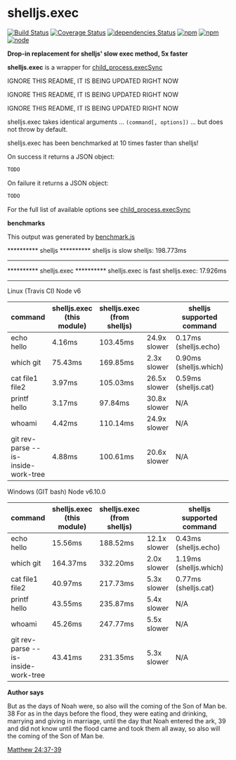 # shelljs.exec

[![Build Status](https://travis-ci.org/danday74/shelljs.exec.svg?branch=master)](https://travis-ci.org/danday74/shelljs.exec)
[![Coverage Status](https://coveralls.io/repos/github/danday74/shelljs.exec/badge.svg?branch=master)](https://coveralls.io/github/danday74/shelljs.exec?branch=master)
[![dependencies Status](https://david-dm.org/danday74/shelljs.exec/status.svg)](https://david-dm.org/danday74/shelljs.exec)
[![npm](https://img.shields.io/npm/v/shelljs.exec.svg)](https://www.npmjs.com/package/shelljs.exec)
[![npm](https://img.shields.io/npm/dm/shelljs.exec.svg)](https://www.npmjs.com/package/shelljs.exec)
[![node](https://img.shields.io/node/v/shelljs.exec.svg)](https://www.npmjs.com/package/shelljs.exec)

**Drop-in replacement for shelljs' slow exec method, 5x faster**

**shelljs.exec** is a wrapper for [child_process.execSync](https://nodejs.org/api/child_process.html#child_process_child_process_execsync_command_options)

IGNORE THIS README, IT IS BEING UPDATED RIGHT NOW

IGNORE THIS README, IT IS BEING UPDATED RIGHT NOW

IGNORE THIS README, IT IS BEING UPDATED RIGHT NOW

shelljs.exec takes identical arguments ... `(command[, options])` ... but does not throw by default.

shelljs.exec has been benchmarked at 10 times faster than shelljs!

On success it returns a JSON object:

```javascript 1.5
TODO
```

On failure it returns a JSON object:

```javascript 1.5
TODO
```

For the full list of available options see [child_process.execSync](https://nodejs.org/api/child_process.html#child_process_child_process_execsync_command_options)

**benchmarks**

This output was generated by [benchmark.js](benchmark.js)

********** shelljs **********
shelljs is slow
shelljs: 198.773ms
*****************************

********** shelljs.exec **********
shelljs.exec is fast
shelljs.exec: 17.926ms
*****************************


Linux (Travis CI) Node v6

| command                             | shelljs.exec (this module) | shelljs.exec (from shelljs) |              | shelljs supported command |              |
|-------------------------------------|----------------------------|-----------------------------|--------------|---------------------------|--------------|
| echo hello                          | 4.16ms                     | 103.45ms                    | 24.9x slower | 0.17ms (shelljs.echo)     | 24.4x faster |
| which git                           | 75.43ms                    | 169.85ms                    | 2.3x slower  | 0.90ms (shelljs.which)    | 83.5x faster |
| cat file1 file2                     | 3.97ms                     | 105.03ms                    | 26.5x slower | 0.59ms (shelljs.cat)      | 6.7x faster  |
| printf hello                        | 3.17ms                     | 97.84ms                     | 30.8x slower | N/A                       |              |
| whoami                              | 4.42ms                     | 110.14ms                    | 24.9x slower | N/A                       |              |
| git rev-parse --is-inside-work-tree | 4.88ms                     | 100.61ms                    | 20.6x slower | N/A                       |              |


Windows (GIT bash) Node v6.10.0

| command                             | shelljs.exec (this module) | shelljs.exec (from shelljs) |              | shelljs supported command |               |
|-------------------------------------|----------------------------|-----------------------------|--------------|---------------------------|---------------|
| echo hello                          | 15.56ms                    | 188.52ms                    | 12.1x slower | 0.43ms (shelljs.echo)     | 35.9x faster  |
| which git                           | 164.37ms                   | 332.20ms                    | 2.0x slower  | 1.19ms (shelljs.which)    | 138.6x faster |
| cat file1 file2                     | 40.97ms                    | 217.73ms                    | 5.3x slower  | 0.77ms (shelljs.cat)      | 53.3x faster  |
| printf hello                        | 43.55ms                    | 235.87ms                    | 5.4x slower  | N/A                       |               |
| whoami                              | 45.26ms                    | 247.77ms                    | 5.5x slower  | N/A                       |               |
| git rev-parse --is-inside-work-tree | 43.41ms                    | 231.35ms                    | 5.3x slower  | N/A                       |               |




**Author says**

But as the days of Noah were, so also will the coming of the Son of Man be. 38 For as in the days before the flood, they were eating and drinking, marrying and giving in marriage, until the day that Noah entered the ark, 39 and did not know until the flood came and took them all away, so also will the coming of the Son of Man be.

[Matthew 24:37-39](https://www.biblegateway.com/passage/?search=Matthew+24%3A37-39&version=NKJV)
